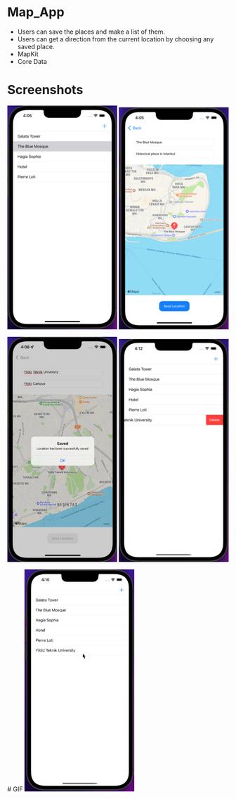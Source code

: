 # Map_App
- Users can save the places and make a list of them. 
- Users can get a direction from the current location by choosing any saved place.
- MapKit
- Core Data

# Screenshots
<p float="left">
<img src="https://github.com/MutluClkn/Map_App/blob/main/Images/1.png " width="250">
<img src="https://github.com/MutluClkn/Map_App/blob/main/Images/2.png " width="250">
</p>
<p float="left">
<img src="https://github.com/MutluClkn/Map_App/blob/main/Images/3.png " width="250">
<img src="https://github.com/MutluClkn/Map_App/blob/main/Images/4.png " width="250">
</p>
# GIF
<img src="https://github.com/MutluClkn/Map_App/blob/main/Images/mapAppGIF.gif " width="250">
